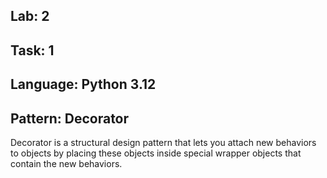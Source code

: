 ## Lab: 2

## Task: 1

## Language: Python 3.12

## Pattern: Decorator

Decorator is a structural design pattern that lets you attach new behaviors to objects by placing these objects inside
special wrapper objects that contain the new behaviors.
